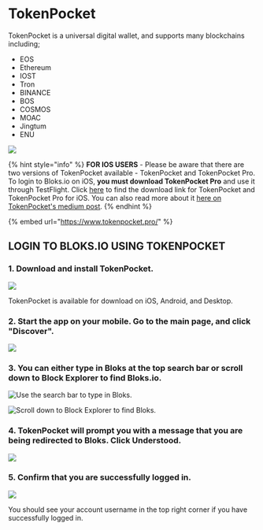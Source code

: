 # TokenPocket

TokenPocket is a universal digital wallet, and supports many blockchains including;

* EOS
* Ethereum
* IOST
* Tron
* BINANCE
* BOS
* COSMOS
* MOAC
* Jingtum
* ENU

![](../../.gitbook/assets/image%20%28133%29.png)

{% hint style="info" %}
**FOR IOS USERS** - Please be aware that there are two versions of TokenPocket available - TokenPocket and TokenPocket Pro. To login to Bloks.io on iOS, **you must download TokenPocket Pro** and use it through TestFlight. Click [here](https://download.tokenpocket.pro/index.html#/?platform=ios) to find the download link for TokenPocket and TokenPocket Pro for iOS. You can also read more about it [here on TokenPocket's medium post](https://medium.com/@tokenpocket.gm/tokenpocket-pro-is-live-with-a-built-in-dapp-store-f32431f64ed9).
{% endhint %}

{% embed url="https://www.tokenpocket.pro/" %}

## LOGIN TO BLOKS.IO USING TOKENPOCKET <a id="login-to-bloks-io-using-nova-wallet"></a>

### 1. Download and install TokenPocket. <a id="1-download-and-install-nova-wallet"></a>

![](../../.gitbook/assets/image%20%28156%29.png)

TokenPocket is available for download on iOS, Android, and Desktop.

### 2. Start the app on your mobile. Go to the main page, and click "Discover". <a id="2-start-the-app-on-your-mobile-go-to-the-main-page-and-click-more"></a>

![](../../.gitbook/assets/image%20%28201%29.png)

### 3. You can either type in Bloks at the top search bar or scroll down to Block Explorer to find Bloks.io. <a id="3-click-discovery-under-more"></a>

![Use the search bar to type in Bloks.](../../.gitbook/assets/tokenpocket-search-for-bloks%20%281%29.jpeg)

![Scroll down to Block Explorer to find Bloks.](../../.gitbook/assets/tokenpocket-browse-dapps.jpeg)

### 4. TokenPocket will prompt you with a message that you are being redirected to Bloks. Click Understood. <a id="4-scroll-down-to-tool-section-and-click-on-bloks"></a>

![](../../.gitbook/assets/image%20%2865%29.png)

### 5. Confirm that you are successfully logged in. <a id="5-nova-wallet-will-prompt-you-to-select-the-account-you-would-like-to-use-to-interact-with-bloks-io"></a>

![](../../.gitbook/assets/image%20%287%29.png)

You should see your account username in the top right corner if you have successfully logged in.[  
](https://app.gitbook.com/@eos-cafe-block/s/bloks/~/drafts/-Ln_9pDSa4pUka2peWf5/primary/login/mobile-wallets)

